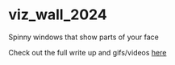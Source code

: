 # viz_wall_2024
Spinny windows that show parts of your face


Check out the full write up and gifs/videos [here](https://erisgao.com/when-you-stare-into-the-computer)
